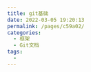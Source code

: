 ```yaml
---
title: git基础
date: 2022-03-05 19:20:13
permalink: /pages/c59a02/
categories:
  - 框架
  - Git文档
tags:
  - 
---
```

